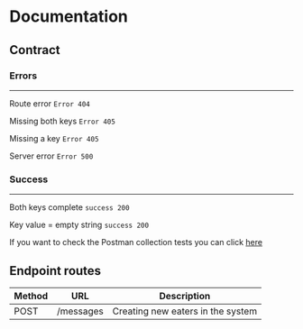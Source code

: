 # Documentation

## Contract

### Errors
---

Route error `Error 404`

Missing both keys `Error 405`

Missing a key `Error 405`

Server error `Error 500`

### Success
---

Both keys complete `success 200`

Key value = empty string `success 200`

If you want to check the Postman collection tests you can click
[here](Test-cabify.postman_collection.json) 


## Endpoint routes

| Method | URL | Description |
|-------------|-------------|-------------|
| POST | /messages | Creating new eaters in the system |
